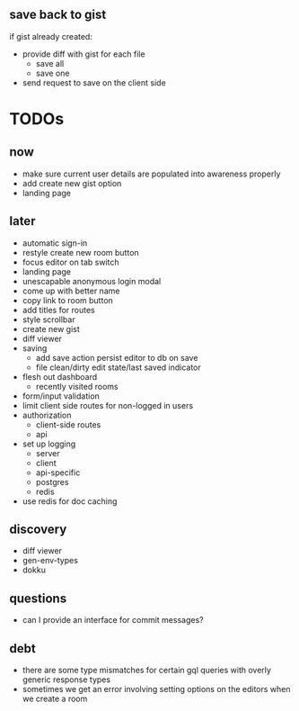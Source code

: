 ## save back to gist

if gist already created:

- provide diff with gist for each file
  - save all
  - save one
- send request to save on the client side

# TODOs

## now

- make sure current user details are populated into awareness properly
- add create new gist option
- landing page

## later

- automatic sign-in
- restyle create new room button
- focus editor on tab switch
- landing page
- unescapable anonymous login modal
- come up with better name
- copy link to room button
- add titles for routes
- style scrollbar
- create new gist
- diff viewer
- saving
  - add save action persist editor to db on save
  - file clean/dirty edit state/last saved indicator
- flesh out dashboard
  - recently visited rooms
- form/input validation
- limit client side routes for non-logged in users
- authorization
  - client-side routes
  - api
- set up logging
  - server
  - client
  - api-specific
  - postgres
  - redis
- use redis for doc caching

## discovery

- diff viewer
- gen-env-types
- dokku

## questions

- can I provide an interface for commit messages?

## debt

- there are some type mismatches for certain gql queries with overly generic response types
- sometimes we get an error involving setting options on the editors when we create a room
